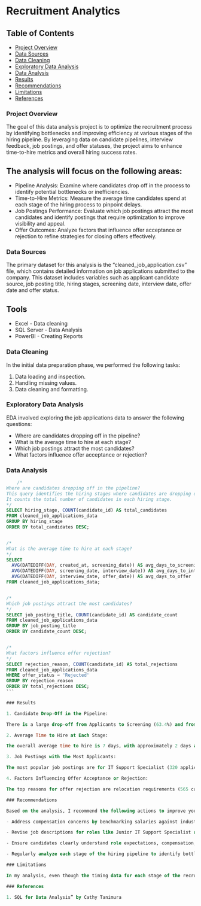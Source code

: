 # Recruitment Analytics

## Table of Contents

- [Project Overview](#project-overview)
- [Data Sources](#data-sources)
- [Data Cleaning](#data-cleaning)
- [Exploratory Data Analysis](#exploratory-data-analysis)
- [Data Analysis](#data-analysis)
- [Results](#results)
- [Recommendations](#recommendation)
- [Limitations](#limitations)
- [References](#references)


### Project Overview

The goal of this data analysis project is to optimize the recruitment process by identifying bottlenecks and improving efficiency at various stages of the hiring pipeline. By leveraging data on candidate pipelines, interview feedback, job postings, and offer statuses, the project aims to enhance time-to-hire metrics and overall hiring success rates.

## The analysis will focus on the following areas:

- Pipeline Analysis: Examine where candidates drop off in the process to identify potential bottlenecks or inefficiencies.
- Time-to-Hire Metrics: Measure the average time candidates spend at each stage of the hiring process to pinpoint delays.
- Job Postings Performance: Evaluate which job postings attract the most candidates and identify postings that require optimization to improve visibility and appeal.
- Offer Outcomes: Analyze factors that influence offer acceptance or rejection to refine strategies for closing offers effectively.

### Data Sources

The primary dataset for this analysis is the “cleaned_job_application.csv” file, which contains detailed information on job applications submitted to the company. This dataset includes variables such as applicant candidate source, job posting title, hiring stages, screening date, interview date, offer date and offer status.

## Tools

- Excel - Data cleaning
- SQL Server - Data Analysis
- PowerBI - Creating Reports

### Data Cleaning

  In the initial data preparation phase, we performed the following tasks:
  1. Data loading and inspection.
  2. Handling missing values.
  3. Data cleaning and formatting.
 
### Exploratory Data Analysis
EDA involved exploring the job applications data to answer the following questions:
- Where are candidates dropping off in the pipeline?
- What is the average time to hire at each stage?
- Which job postings attract the most candidates?
- What factors influence offer acceptance or rejection?

### Data Analysis

````Sql
    /*
Where are candidates dropping off in the pipeline?
This query identifies the hiring stages where candidates are dropping off.
It counts the total number of candidates in each hiring stage.
*/
SELECT hiring_stage, COUNT(candidate_id) AS total_candidates
FROM cleaned_job_applications_data
GROUP BY hiring_stage
ORDER BY total_candidates DESC;


/*
What is the average time to hire at each stage?
*/
SELECT
  AVG(DATEDIFF(DAY, created_at, screening_date)) AS avg_days_to_screening,
  AVG(DATEDIFF(DAY, screening_date, interview_date)) AS avg_days_to_interview,
  AVG(DATEDIFF(DAY, interview_date, offer_date)) AS avg_days_to_offer
FROM cleaned_job_applications_data;


/*
Which job postings attract the most candidates?
*/
SELECT job_posting_title, COUNT(candidate_id) AS candidate_count
FROM cleaned_job_applications_data
GROUP BY job_posting_title
ORDER BY candidate_count DESC;


/*
What factors influence offer rejection?
*/
SELECT rejection_reason, COUNT(candidate_id) AS total_rejections
FROM cleaned_job_applications_data
WHERE offer_status = 'Rejected'
GROUP BY rejection_reason
ORDER BY total_rejections DESC;
```

### Results

1. Candidate Drop-Off in the Pipeline:

There is a large drop-off from Applicants to Screening (63.4%) and from Offer to Hire (89.7%), indicating candidates are filtered early, and many offers are declined.

2. Average Time to Hire at Each Stage:

The overall average time to hire is 7 days, with approximately 2 days at each stage until the final offer.

3. Job Postings with the Most Applicants:

The most popular job postings are for IT Support Specialist (320 applicants), followed by Content Editor (295 applicants), and other remote roles, highlighting the demand for flexible positions.

4. Factors Influencing Offer Acceptance or Rejection:

The top reasons for offer rejection are relocation requirements (565 cases), company culture mismatch (540 cases), compensation concerns (538 cases), and better opportunities elsewhere (529 cases).

### Recommendations

Based on the analysis, I recommend the following actions to improve your hiring process:

- Address compensation concerns by benchmarking salaries against industry standards and offering additional benefits like health insurance and bonuses.

- Revise job descriptions for roles like Junior IT Support Specialist and Sales Specialist to highlight growth opportunities, perks, and work-life balance, making them more appealing to candidates.

- Ensure candidates clearly understand role expectations, compensation, and company culture during the interview process to reduce late-stage drop-offs and increase offer acceptance rates.

- Regularly analyze each stage of the hiring pipeline to identify bottlenecks and areas where candidates are dropping off, and make improvements to streamline the process.

### Limitations

In my analysis, even though the timing data for each stage of the recruitment process was missing, key trends in the overall pipeline were still identified. However, the absence of candidate feedback in the data limited the ability to make fully informed decisions about why candidates dropped off or rejected offers. Despite these gaps, the insights that were available still provided valuable guidance for improving the recruitment process.

### References

1. SQL for Data Analysis” by Cathy Tanimura
















